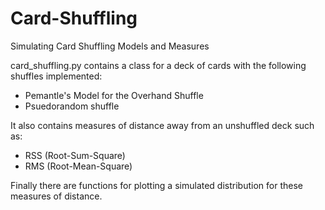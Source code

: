 # Card-Shuffling
Simulating Card Shuffling Models and Measures

card_shuffling.py contains a class for a deck of cards with the following shuffles implemented:

- Pemantle's Model for the Overhand Shuffle
- Psuedorandom shuffle

It also contains measures of distance away from an unshuffled deck such as:

- RSS (Root-Sum-Square)
- RMS (Root-Mean-Square)

Finally there are functions for plotting a simulated distribution for these measures of distance. 